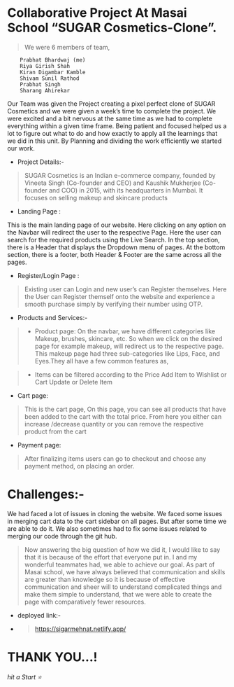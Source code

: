 # Collaborative Project At Masai School “SUGAR Cosmetics-Clone”.
> We were 6 members of team,

        Prabhat Bhardwaj (me)
        Riya Girish Shah
        Kiran Digambar Kamble
        Shivam Sunil Rathod
        Prabhat Singh
        Sharang Ahirekar
        
Our Team was given the Project creating a pixel perfect clone of SUGAR Cosmetics and we were given a week’s time to complete the project.
We were excited and a bit nervous at the same time as we had to complete everything within a given time frame.
Being patient and focused helped us a lot to figure out what to do and how exactly to apply all the learnings that we did in this unit. 
By Planning and dividing the work efficiently we started our work.

* Project Details:-
> SUGAR Cosmetics is an Indian e-commerce company, founded by Vineeta Singh (Co-founder and CEO) and Kaushik Mukherjee (Co-founder and COO) in 2015, with its headquarters in Mumbai. It focuses on selling makeup and skincare products

* Landing Page :
>
This is the main landing page of our website. Here clicking on any option on the Navbar will redirect the user to the respective Page. Here the user can search for the required products using the Live Search.
In the top section, there is a Header that displays the Dropdown menu of pages.
At the bottom section, there is a footer, both Header & Footer are the same across all the pages.

* Register/Login Page :
> Existing user can Login and new user’s can Register themselves.
Here the User can Register themself onto the website and experience a smooth purchase simply by verifying their number using OTP.

* Products and Services:-
> * Product page:
On the navbar, we have different categories like Makeup, brushes, skincare, etc. So when we click on the desired page for example makeup, will redirect us to the respective page. This makeup page had three sub-categories like Lips, Face, and Eyes.They all have a few common features as,

> * Items can be filtered according to the Price
Add Item to Wishlist or Cart
Update or Delete Item

* Cart page:
> This is the cart page, On this page, you can see all products that have been added to the cart with the total price. From here you either can increase /decrease quantity or you can remove the respective product from the cart


* Payment page:
> After finalizing items users can go to checkout and choose any payment method, on placing an order.

# Challenges:-

We had faced a lot of issues in cloning the website. We faced some issues in merging cart data to the cart sidebar on all pages. But after some time we are able to do it. We also sometimes had to fix some issues related to merging our code through the git hub.

> Now answering the big question of how we did it, I would like to say that it is because of the effort that everyone put in. I and my wonderful teammates had, we able to achieve our goal. As part of Masai school, we have always believed that communication and skills are greater than knowledge so it is because of effective communication and sheer will to understand complicated things and make them simple to understand, that we were able to create the page with comparatively fewer resources.

* deployed link:- 
* > https://sigarmehnat.netlify.app/



# THANK YOU…! 
*hit a Start ⭐*
